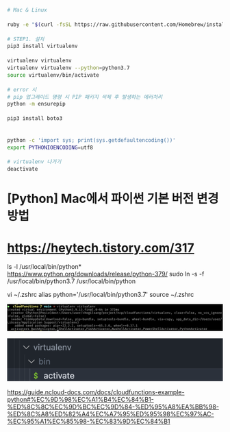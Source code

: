 

```sh
# Mac & Linux

ruby -e "$(curl -fsSL https://raw.githubusercontent.com/Homebrew/install/master/install)"

# STEP1. 설치
pip3 install virtualenv

virtualenv virtualenv
virtualenv virtualenv --python=python3.7
source virtualenv/bin/activate

# error 시
# pip 업그레이드 명령 시 PIP 패키지 삭제 후 발생하는 에러처리
python -m ensurepip

pip3 install boto3


python -c 'import sys; print(sys.getdefaultencoding())'
export PYTHONIOENCODING=utf8

# virtualenv 나가기
deactivate
```

# [Python] Mac에서 파이썬 기본 버전 변경 방법
# https://heytech.tistory.com/317

ls -l /usr/local/bin/python*
https://www.python.org/downloads/release/python-379/
sudo ln -s -f /usr/local/bin/python3.7 /usr/local/bin/python

vi ~/.zshrc
alias python='/usr/local/bin/python3.7'
source ~/.zshrc

![](2022-09-27-09-08-56.png)



![](2022-09-27-09-09-50.png)

https://guide.ncloud-docs.com/docs/cloudfunctions-example-python#%EC%9D%98%EC%A1%B4%EC%84%B1-%ED%8C%8C%EC%9D%BC%EC%9D%84-%ED%95%A8%EA%BB%98-%ED%8C%A8%ED%82%A4%EC%A7%95%ED%95%98%EC%97%AC-%EC%95%A1%EC%85%98-%EC%83%9D%EC%84%B1